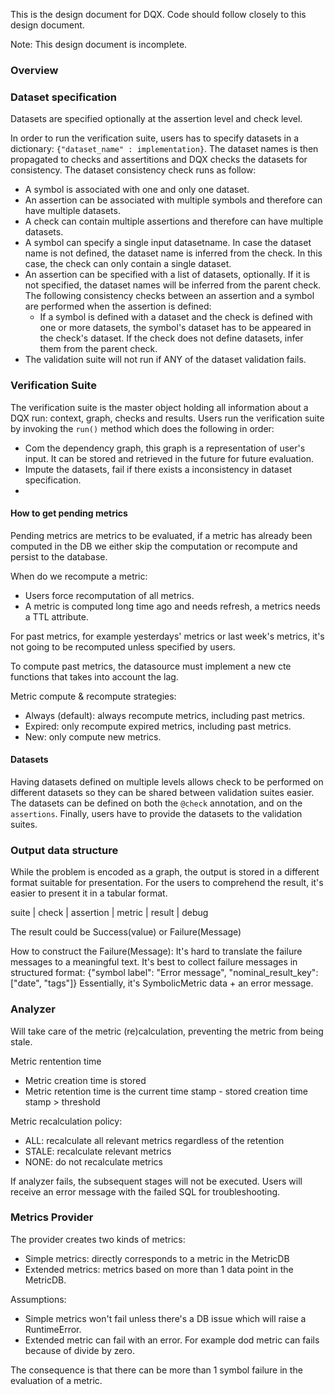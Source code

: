 This is the design document for DQX. Code should follow closely to this design document.

Note: This design document is incomplete.

### Overview

### Dataset specification
Datasets are specified optionally at the assertion level and check level.

In order to run the verification suite, users has to specify datasets in a dictionary: `{"dataset_name" : implementation}`.
The dataset names is then propagated to checks and assertitions and DQX checks the datasets for consistency.
The dataset consistency check runs as follow:
  - A symbol is associated with one and only one dataset.
  - An assertion can be associated with multiple symbols and therefore can have multiple datasets.
  - A check can contain multiple assertions and therefore can have multiple datasets.
  - A symbol can specify a single input datasetname. In case the dataset name is not defined, the dataset name is inferred from the check.
  In this case, the check can only contain a single dataset.
  - An assertion can be specified with a list of datasets, optionally. If it is not specified, the dataset names will be inferred from the parent check.
  The following consistency checks between an assertion and a symbol are performed when the assertion is defined:
    - If a symbol is defined with a dataset and the check is defined with one or more datasets, the symbol's dataset has to be appeared in the check's dataset.
    If the check does not define datasets, infer them from the parent check.
  - The validation suite will not run if ANY of the dataset validation fails.

### Verification Suite
The verification suite is the master object holding all information about a DQX run: context, graph, checks and results.
Users run the verification suite by invoking the `run()` method which does the following in order:
  - Com the dependency graph, this graph is a representation of user's input. It can be stored and retrieved in the future for 
  future evaluation.
  - Impute the datasets, fail if there exists a inconsistency in dataset specification.
  - 

#### How to get pending metrics

Pending metrics are metrics to be evaluated, if a metric has already been computed in the DB we either skip the computation
or recompute and persist to the database.

When do we recompute a metric:
  - Users force recomputation of all metrics.
  - A metric is computed long time ago and needs refresh, a metrics needs a TTL attribute.

For past metrics, for example yesterdays' metrics or last week's metrics, it's not going to be recomputed unless specified by users.

To compute past metrics, the datasource must implement a new cte functions that takes into account the lag.

Metric compute & recompute strategies:
  - Always (default): always recompute metrics, including past metrics.
  - Expired: only recompute expired metrics, including past metrics.
  - New: only compute new metrics.


#### Datasets
Having datasets defined on multiple levels allows check to be performed on different datasets
so they can be shared between validation suites easier.
The datasets can be defined on both the `@check` annotation, and on the `assertions`. Finally,
users have to provide the datasets to the validation suites.

### Output data structure
While the problem is encoded as a graph, the output is stored in a different format suitable
for presentation.
For the users to comprehend the result, it's easier to present it in a tabular format.

suite | check | assertion | metric | result | debug

The result could be Success(value) or Failure(Message)

How to construct the Failure(Message): It's hard to translate the failure messages to a meaningful text.
It's best to collect failure messages in structured format: {"symbol label": "Error message", "nominal_result_key": ["date", "tags"]}
Essentially, it's SymbolicMetric data + an error message.

### Analyzer
Will take care of the metric (re)calculation, preventing the metric from being stale.

Metric rentention time
  - Metric creation time is stored
  - Metric retention time is the current time stamp - stored creation time stamp > threshold

Metric recalculation policy:
  - ALL: recalculate all relevant metrics regardless of the retention
  - STALE: recalculate relevant metrics
  - NONE: do not recalculate metrics

If analyzer fails, the subsequent stages will not be executed. Users will receive an error message
with the failed SQL for troubleshooting.

### Metrics Provider
The provider creates two kinds of metrics:
- Simple metrics: directly corresponds to a metric in the MetricDB
- Extended metrics: metrics based on more than 1 data point in the MetricDB.

Assumptions:
  - Simple metrics won't fail unless there's a DB issue which will raise a RuntimeError.
  - Extended metric can fail with an error. For example dod metric can fails because of divide by zero.


The consequence is that there can be more than 1 symbol failure in the evaluation of a metric.